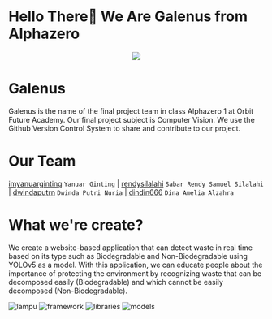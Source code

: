 # Hello There👋 We Are Galenus from Alphazero

<p align="center">
  <a href="https://tenor.com/">
    <img src="https://tenor.com/view/welcome-happy-gif-19127207.gif"/>
  </a>
</p>

# Galenus
Galenus is the name of the final project team in class Alphazero 1 at Orbit Future Academy. Our final project subject is Computer Vision. We use the Github Version Control System to share and contribute to our project.

# Our Team
[imyanuarginting](https://github.com/imyanuarginting/) `Yanuar Ginting` | [rendysilalahi](https://github.com/rendysilalahi) `Sabar Rendy Samuel Silalahi` | [dwindaputrn](https://github.com/dwindaputrn) `Dwinda Putri Nuria` | [dindin666](https://github.com/dindin666) `Dina Amelia Alzahra`

# What we're create?
We create a website-based application that can detect waste in real time based on its type such as Biodegradable and Non-Biodegradable using YOLOv5 as a model. With this application, we can educate people about the importance of protecting the environment by recognizing waste that can be decomposed easily (Biodegradable) and which cannot be easily decomposed (Non-Biodegradable).

![lampu](https://user-images.githubusercontent.com/94690346/205849736-ecb314f4-a95b-4a28-a416-95153d387d16.png)
![framework](https://img.shields.io/badge/framework-flask-red)
![libraries](https://img.shields.io/badge/libraries-opencv-green)
![models](https://img.shields.io/badge/models-yolov5-yellow)

